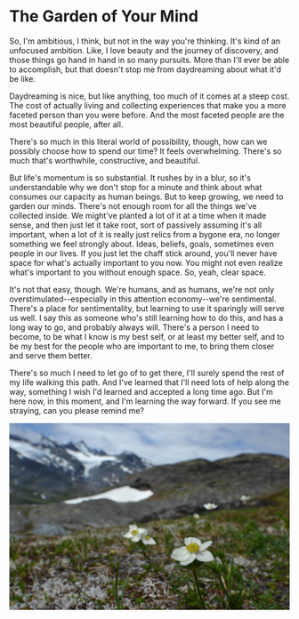 # The Garden of Your Mind

So, I'm ambitious, I think, but not in the way you're thinking. It's kind of an
unfocused ambition. Like, I love beauty and the journey of discovery, and those
things go hand in hand in so many pursuits. More than I'll ever be able to
accomplish, but that doesn't stop me from daydreaming about what it'd be like.

Daydreaming is nice, but like anything, too much of it comes at a steep cost.
The cost of actually living and collecting experiences that make you a more
faceted person than you were before. And the most faceted people are the most
beautiful people, after all.

There's so much in this literal world of possibility, though, how can we
possibly choose how to spend our time? It feels overwhelming. There's so much
that's worthwhile, constructive, and beautiful.

But life's momentum is so substantial. It rushes by in a blur, so it's
understandable why we don't stop for a minute and think about what consumes our
capacity as human beings. But to keep growing, we need to garden our minds.
There's not enough room for all the things we've collected inside. We might've
planted a lot of it at a time when it made sense, and then just let it take
root, sort of passively assuming it's all important, when a lot of it is really
just relics from a bygone era, no longer something we feel strongly about.
Ideas, beliefs, goals, sometimes even people in our lives. If you just let the
chaff stick around, you'll never have space for what's actually important to
you now. You might not even realize what's important to you without enough
space. So, yeah, clear space.

It's not that easy, though. We're humans, and as humans, we're not only
overstimulated--especially in this attention economy--we're sentimental.
There's a place for sentimentality, but learning to use it sparingly will serve
us well. I say this as someone who's still learning how to do this, and has a
long way to go, and probably always will. There's a person I need to become, to
be what I know is my best self, or at least my better self, and to be my best
for the people who are important to me, to bring them closer and serve them
better. 

There's so much I need to let go of to get there, I'll surely spend the rest of
my life walking this path. And I've learned that I'll need lots of help along
the way, something I wish I'd learned and accepted a long time ago. But I'm
here now, in this moment, and I'm learning the way forward. If you see me
straying, can you please remind me?

![flower in mountainous setting](img/day-15-flower.jpeg)
